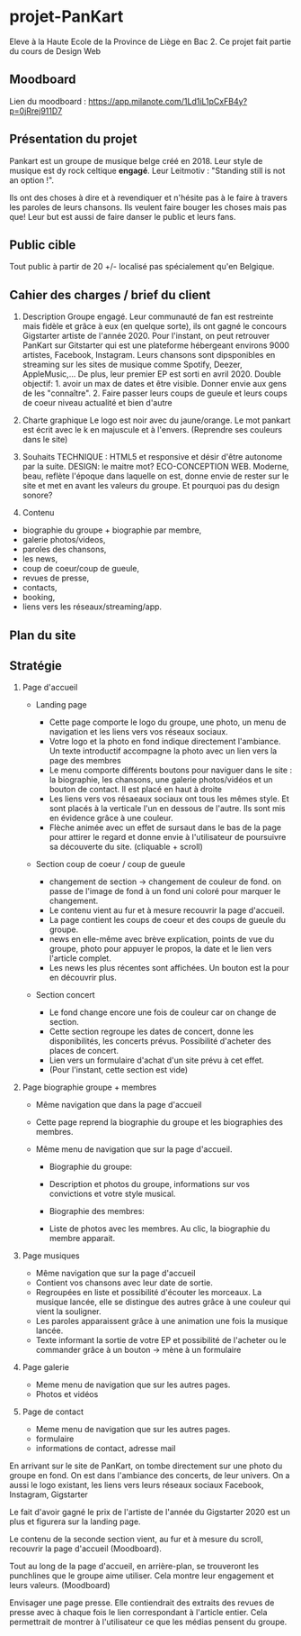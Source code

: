 # projet-PanKart
Eleve à la Haute Ecole de la Province de Liège en Bac 2. Ce projet fait partie du cours de Design Web 

## Moodboard
Lien du moodboard : https://app.milanote.com/1Ld1iL1pCxFB4y?p=0jRrej911D7

## Présentation du projet 
Pankart est un groupe de musique belge créé en 2018. Leur style de musique est dy rock celtique **engagé**. Leur Leitmotiv : "Standing still is not an option !".
 
Ils ont des choses à dire et à revendiquer et n'hésite pas à le faire à travers les paroles de leurs chansons. 
Ils veulent faire bouger les choses mais pas que! Leur but est aussi de faire danser le public et leurs fans.

## Public cible
Tout public à partir de 20 +/- localisé pas spécialement qu'en Belgique.   

## Cahier des charges / brief du client
 
1. Description 
 Groupe engagé. Leur communauté de fan est restreinte mais fidèle et grâce à eux (en quelque sorte), ils ont gagné le concours Gigstarter artiste de l'année 2020.
 Pour l'instant, on peut retrouver PanKart sur Gitstarter qui est une plateforme hébergeant environs 9000 artistes, Facebook, Instagram.
 Leurs chansons sont dipsponibles en streaming sur les sites de musique comme Spotify, Deezer, AppleMusic,... De plus, leur premier EP est sorti en avril 2020.
 Double objectif: 1. avoir un max de dates et être visible. Donner envie aux gens de les "connaître". 2. Faire passer leurs coups de gueule et leurs coups de coeur niveau actualité et bien d'autre
 
2. Charte graphique
 Le logo est noir avec du jaune/orange. Le mot pankart est écrit avec le k en majuscule et à l'envers.  (Reprendre ses couleurs dans le site)
 
3. Souhaits
 TECHNIQUE : HTML5 et responsive et désir d'être autonome par la suite.
 DESIGN: le maitre mot? ECO-CONCEPTION WEB. Moderne, beau, reflète l'époque dans laquelle on est, donne envie de rester sur le site et met en avant les valeurs du groupe.
 Et pourquoi pas du design sonore?
 
 4. Contenu
 * biographie du groupe + biographie par membre, 
 * galerie photos/videos, 
 * paroles des chansons, 
 * les news, 
 * coup de coeur/coup de gueule,  
 * revues de presse, 
 * contacts, 
 * booking, 
 * liens vers les réseaux/streaming/app.
 
## Plan du site 

## Stratégie
1. Page d'accueil
    * Landing page
        * Cette page comporte le logo du groupe, une photo, un menu de navigation et les liens vers vos réseaux sociaux.
        * Votre logo et la photo en fond indique directement l'ambiance. Un texte introductif accompagne la photo avec un lien vers la page des membres
        * Le menu comporte différents boutons pour naviguer dans le site : la biographie, les chansons, une galerie photos/vidéos et un bouton de contact.
        Il est placé en haut à droite
        * Les liens vers vos résaeaux sociaux ont tous les mêmes style. Et sont placés à la verticale l'un en dessous de l'autre. Ils sont mis en évidence grâce à une couleur.
        * Flèche animée avec un effet de sursaut dans le bas de la page pour attirer le regard et donne envie à l'utilisateur de poursuivre sa découverte du site. (cliquable + scroll)
   
    * Section coup de coeur / coup de gueule
        * changement de section -> changement de couleur de fond. on passe de l'image de fond à un fond uni coloré pour marquer le changement.
        * Le contenu vient au fur et à mesure recouvrir la page d'accueil.
        * La page contient les coups de coeur et des coups de gueule du groupe. 
        * news en elle-même avec brève explication, points de vue du groupe, photo pour appuyer le propos, la date et le lien vers l'article complet.
        * Les news les plus récentes sont affichées. Un bouton est la pour en découvrir plus.
        
    * Section concert
        * Le fond change encore une fois de couleur car on change de section.
        * Cette section regroupe les dates de concert, donne les disponibilités, les concerts prévus. Possibilité d'acheter des places de concert.
        * Lien vers un formulaire d'achat d'un site prévu à cet effet.
        * (Pour l'instant, cette section est vide)
        
2. Page biographie groupe + membres
    * Même navigation que dans la page d'accueil
    * Cette page reprend la biographie du groupe et les biographies des membres.
    * Même menu de navigation que sur la page d'accueil.
       
        * Biographie du groupe: 
        * Description et photos du groupe, informations sur vos convictions et votre style musical.
        
        * Biographie des membres:
        * Liste de photos avec les membres. Au clic, la biographie du membre apparait.
       
3. Page musiques
    * Même navigation que sur la page d'accueil
    * Contient vos chansons avec leur date de sortie.
    * Regroupées en liste et possibilité d'écouter les morceaux. La musique lancée, elle se distingue des autres grâce à une couleur qui vient la souligner.
    * Les paroles apparaissent grâce à une animation une fois la musique lancée.
    * Texte informant la sortie de votre EP et possibilité de l'acheter ou le commander grâce à un bouton -> mène à un formulaire

4. Page galerie 
    * Meme menu de navigation que sur les autres pages.
    * Photos et vidéos 
    
5. Page de contact
    * Meme menu de navigation que sur les autres pages.
    * formulaire 
    * informations de contact, adresse mail
    
    

En arrivant sur le site de PanKart, on tombe directement sur une photo du groupe en fond. 
On est dans l'ambiance des concerts, de leur univers. On a aussi le logo existant, 
les liens vers leurs réseaux sociaux Facebook, Instagram, Gigstarter

Le fait d'avoir gagné le prix de l'artiste de l'année du Gigstarter 2020 est un plus et figurera sur la landing page.

Le contenu de la seconde section vient, au fur et à mesure du scroll, recouvrir la page d'accueil (Moodboard).

Tout au long de la page d'accueil, en arrière-plan, se trouveront les punchlines que le groupe aime utiliser.
Cela montre leur engagement et leurs valeurs. (Moodboard)

Envisager une page presse. Elle contiendrait des extraits des revues de presse avec à chaque fois le lien correspondant à l'article entier. Cela permettrait de montrer à l'utilisateur ce que les médias pensent du groupe.

